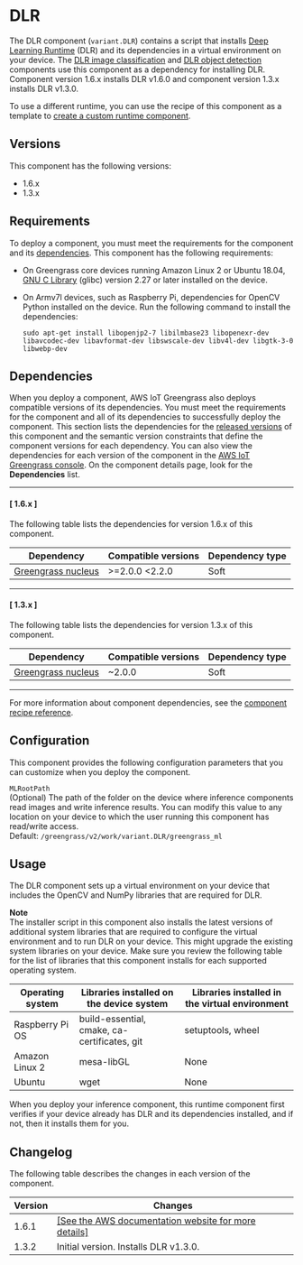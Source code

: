 # DLR<a name="dlr-component"></a>

The DLR component \(`variant.DLR`\) contains a script that installs [Deep Learning Runtime](https://github.com/neo-ai/neo-ai-dlr) \(DLR\) and its dependencies in a virtual environment on your device\. The [DLR image classification](dlr-image-classification-component.md) and [DLR object detection](dlr-object-detection-component.md) components use this component as a dependency for installing DLR\. Component version 1\.6\.x installs DLR v1\.6\.0 and component version 1\.3\.x installs DLR v1\.3\.0\. 

To use a different runtime, you can use the recipe of this component as a template to [create a custom runtime component](ml-customization.md)\. 

## Versions<a name="dlr-component-versions"></a>

This component has the following versions:
+ 1\.6\.x
+ 1\.3\.x

## Requirements<a name="dlr-component-requirements"></a>

To deploy a component, you must meet the requirements for the component and its [dependencies](#dlr-component-dependencies)\. This component has the following requirements:<a name="ml-component-requirements"></a>
+ <a name="ml-req-glibc"></a>On Greengrass core devices running Amazon Linux 2 or Ubuntu 18\.04, [GNU C Library](https://www.gnu.org/software/libc/) \(glibc\) version 2\.27 or later installed on the device\.
+ On Armv7l devices, such as Raspberry Pi, dependencies for OpenCV Python installed on the device\. Run the following command to install the dependencies: 

  ```
  sudo apt-get install libopenjp2-7 libilmbase23 libopenexr-dev libavcodec-dev libavformat-dev libswscale-dev libv4l-dev libgtk-3-0 libwebp-dev
  ```

## Dependencies<a name="dlr-component-dependencies"></a>

When you deploy a component, AWS IoT Greengrass also deploys compatible versions of its dependencies\. You must meet the requirements for the component and all of its dependencies to successfully deploy the component\. This section lists the dependencies for the [released versions](#dlr-component-changelog) of this component and the semantic version constraints that define the component versions for each dependency\. You can also view the dependencies for each version of the component in the [AWS IoT Greengrass console](https://console.aws.amazon.com/greengrass)\. On the component details page, look for the **Dependencies** list\.

------
#### [ 1\.6\.x ]

The following table lists the dependencies for version 1\.6\.x of this component\.


| Dependency | Compatible versions | Dependency type | 
| --- | --- | --- | 
| [Greengrass nucleus](greengrass-nucleus-component.md) | >=2\.0\.0 <2\.2\.0 | Soft | 

------
#### [ 1\.3\.x ]

The following table lists the dependencies for version 1\.3\.x of this component\.


| Dependency | Compatible versions | Dependency type | 
| --- | --- | --- | 
| [Greengrass nucleus](greengrass-nucleus-component.md) | \~2\.0\.0 | Soft | 

------

For more information about component dependencies, see the [component recipe reference](component-recipe-reference.md#recipe-reference-component-dependencies)\.

## Configuration<a name="dlr-component-config"></a>

This component provides the following configuration parameters that you can customize when you deploy the component\.

`MLRootPath`  
<a name="ml-config-mlrootpath-desc"></a>\(Optional\) The path of the folder on the device where inference components read images and write inference results\. You can modify this value to any location on your device to which the user running this component has read/write access\.  
Default: `/greengrass/v2/work/variant.DLR/greengrass_ml`

## Usage<a name="dlr-component-usage"></a>

The DLR component sets up a virtual environment on your device that includes the OpenCV and NumPy libraries that are required for DLR\. 

**Note**  
The installer script in this component also installs the latest versions of additional system libraries that are required to configure the virtual environment and to run DLR on your device\. This might upgrade the existing system libraries on your device\. Make sure you review the following table for the list of libraries that this component installs for each supported operating system\.


| Operating system | Libraries installed on the device system | Libraries installed in the virtual environment | 
| --- | --- | --- | 
| Raspberry Pi OS | build\-essential, cmake, ca\-certificates, git | setuptools, wheel | 
| Amazon Linux 2 | mesa\-libGL | None | 
| Ubuntu | wget | None | 

When you deploy your inference component, this runtime component first verifies if your device already has DLR and its dependencies installed, and if not, then it installs them for you\. 

## Changelog<a name="dlr-component-changelog"></a>

The following table describes the changes in each version of the component\.


|  **Version**  |  **Changes**  | 
| --- | --- | 
|  1\.6\.1  |  <a name="changelog-dlr-1.6.1"></a>[\[See the AWS documentation website for more details\]](http://docs.aws.amazon.com/greengrass/v2/developerguide/dlr-component.html)  | 
|  1\.3\.2  |  Initial version\. Installs DLR v1\.3\.0\.  | 
